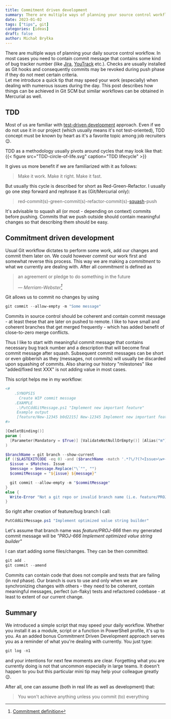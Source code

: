 ```yaml
---
title: Commitment driven development
summary: There are multiple ways of planning your source control workflow. Let me introduce a quick tip that may speed your work when dealing with numerous issues during the day.  
date: 2023-01-02
tags: ["tips", git]
categories: [ideas]
draft: false
author: Michał Bryłka
---
```


There are multiple ways of planning your daily source control workflow. In most cases you need to contain commit message that contains some kind of bug tracker number (like [Jira](https://en.wikipedia.org/wiki/Jira_(software)), [YouTrack](https://en.wikipedia.org/wiki/YouTrack) etc.). Checks are usually installed as Git hooks and consequently commits may be revoked during push phase if they do not meet certain criteria.  
Let me introduce a quick tip that may speed your work (especially) when dealing with numerous issues during the day. This post describes how things can be achieved in Git SCM but similar workflows can be obtained in Mercurial as well. 


## TDD
Most of us are familiar with [test-driven development](https://en.wikipedia.org/wiki/Test-driven_development) approach. Even if we do not use it in our project (which usually means it's not test-oriented), TDD concept must be known by heart as it's a favorite topic among job recruiters :wink:. 

TDD as a methodology usually pivots around cycles that may look like that:
{{< figure src="TDD-circle-of-life.svg" caption="TDD lifecycle" >}}

It gives us more benefit if we are familiarized with it as follows: 
> Make it work. Make it right. Make it fast.

But usually this cycle is described for short as Red-Green-Refactor. I usually go one step forward and rephrase it as (Git/Mercurial only):
> red-commit(s)-green-commit(s)-refactor-commit(s)-[squash](https://www.git-tower.com/learn/git/faq/git-squash)-push

It's advisable to squash all (or most - depending on context) commits before pushing. Commits that we push outside should contain meaningful changes so that describing them should be easy. 

## Commitment driven development
Usual Git workflow dictates to perform some work, add our changes and commit them later on. We could however *commit* our work first and somewhat reverse this process. This way we are making a *commitment* to what we currently are dealing with. After all *commitment* is defined as
> an agreement or pledge to do something in the future
> 
> — <cite>Merriam-Webster[^1]</cite>

[^1]: [Commitment definition](https://www.merriam-webster.com/dictionary/commitment)


Git allows us to commit no changes by using
``` powershell
git commit --allow-empty -m "Some message"
``` 
Commits in source control should be coherent and contain commit message - at least these that are later on pushed to remote. I like to have small and coherent branches that get merged frequently - which has added benefit of close-to-zero merge conflicts. 

Thus I like to start with meaningful commit message that contains necessary bug track number and a description that will become final commit message after squash. Subsequent commit messages can be short or even gibberish as they (messages, not commits) will usually be discarded upon squashing of commits. Also sharing our history "milestones" like "added/fixed test XXX" is not adding value in most cases.

This script helps me in my workflow:

``` powershell
<#
    .SYNOPSIS
      Create WIP commit message   
    .EXAMPLE
     .\PutCddGitMessage.ps1 "Implement new important feature"
     Example output
     [feature/New-12345 b0d2215] New-12345 Implement new important feature
#>

[CmdletBinding()]
param (  
  [Parameter(Mandatory = $True)] [ValidateNotNullOrEmpty()] [Alias("m")] [string]$message
)

$branchName = git branch --show-current
if (($LASTEXITCODE -eq 0) -and ($branchName -match '.*?\/?(?<Issue>\w+-\d+)')) {
  $issue = $Matches. Issue
  $message = $message.Replace("\`"", "")
  $commitMessage = "${issue} ${message}"

  git commit --allow-empty -m "$commitMessage"
}
else {
  Write-Error "Not a git repo or invalid branch name (i.e. feature/PROJ-666)"
}
``` 

So right after creation of feature/bug branch I call:
``` powershell
PutCddGitMessage.ps1 "Implement optimized value string builder"
``` 
Let's assume that branch name was *feature/PROJ-666* then my generated commit message will be *"PROJ-666 Implement optimized value string builder"*

I can start adding some files/changes. They can be then committed:
``` powershell
git add .
git commit --amend
```
Commits can contain code that does not compile and tests that are failing (in *red* phase). Our branch is ours to use and only when we are synchronizing changes with others - they need to be coherent, contain meaningful messages, perfect (un-flaky) tests and refactored codebase - at least to extent of our current change. 

## Summary 
We introduced a simple script that may speed your daily workflow. Whether you install it as a module, script or a&nbsp;function in PowerShell profile, it's up to you.
As an added bonus Commitment Driven Development approach serves you as a reminder of what you're dealing with currently. You just type:
``` powershell
git log -n1
```
and your intentions for next few moments are clear. Forgetting what you are currently doing is not that uncommon especially in large teams. It doesn't happen to you but this particular mini tip may help your colleague greatly :wink:.  

After all, one can assume (both in real life as well as development) that:
> You won't achieve anything unless you commit (to) everything